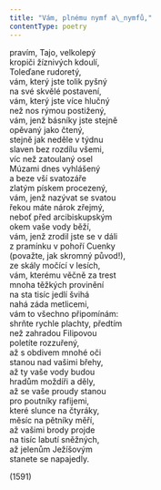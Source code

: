 ```yaml
---
title: "Vám, plnému nymf a\_nymfů,"
contentType: poetry
---
```


<section>

pravím, Tajo, velkolepý  
kropiči žíznivých kdoulí,  
Toleďane rudoretý,  
vám, který jste tolik pyšný  
na své skvělé postavení,  
vám, který jste více hlučný  
než nos rýmou postižený,  
vám, jenž básníky jste stejně  
opěvaný jako čtený,  
stejně jak neděle v týdnu  
slaven bez rozdílu všemi,  
víc než zatoulaný osel  
Múzami dnes vyhlášený  
a beze vší svatozáře  
zlatým pískem procezený,  
vám, jenž nazývat se svatou  
řekou máte nárok zřejmý,  
neboť před arcibiskupským  
okem vaše vody běží,  
vám, jenž zrodil jste se v dáli  
z pramínku v pohoří Cuenky  
(považte, jak skromný původ!),  
ze skály močící v lesích,  
vám, kterému věčně za trest  
mnoha těžkých provinění  
na sta tisíc jedlí švihá  
nahá záda metlicemi,  
vám to všechno připomínám:  
shrňte rychle plachty, předtím  
než zahradou Filipovou  
poletíte rozzuřený,  
až s obdivem mnohé oči  
stanou nad vašimi břehy,  
až ty vaše vody budou  
hradům moždíři a děly,  
až se vaše proudy stanou  
pro poutníky rafijemi,  
které slunce na čtyráky,  
měsíc na pětníky měří,  
až vašimi brody projde  
na tisíc labutí sněžných,  
až jelenům Ježíšovým  
stanete se napajedly.

(1591)

</section>
